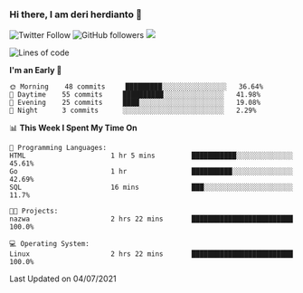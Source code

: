 ### Hi there, I am deri herdianto 👋
![Twitter Follow](https://img.shields.io/twitter/follow/deikatsuo?label=Follow)
![GitHub followers](https://img.shields.io/github/followers/deikatsuo?label=Follow&style=social)
![](https://visitor-badge.glitch.me/badge?page_id=deikatsuo.deikatsuo)

<!--
**deikatsuo/deikatsuo** is a ✨ _special_ ✨ repository because its `README.md` (this file) appears on your GitHub profile.

Here are some ideas to get you started:

- 🔭 I’m currently working on ...
- 🌱 I’m currently learning ...
- 👯 I’m looking to collaborate on ...
- 🤔 I’m looking for help with ...
- 💬 Ask me about ...
- 📫 How to reach me: ...
- 😄 Pronouns: ...
- ⚡ Fun fact: ...
-->

<!--START_SECTION:waka-->
![Lines of code](https://img.shields.io/badge/From%20Hello%20World%20I%27ve%20Written-16133%20lines%20of%20code-blue)

**I'm an Early 🐤** 

```text
🌞 Morning    48 commits     █████████░░░░░░░░░░░░░░░░   36.64% 
🌆 Daytime    55 commits     ██████████░░░░░░░░░░░░░░░   41.98% 
🌃 Evening    25 commits     ████░░░░░░░░░░░░░░░░░░░░░   19.08% 
🌙 Night      3 commits      ░░░░░░░░░░░░░░░░░░░░░░░░░   2.29%

```


📊 **This Week I Spent My Time On** 

```text
💬 Programming Languages: 
HTML                     1 hr 5 mins         ███████████░░░░░░░░░░░░░░   45.61% 
Go                       1 hr                ██████████░░░░░░░░░░░░░░░   42.69% 
SQL                      16 mins             ███░░░░░░░░░░░░░░░░░░░░░░   11.7%

🐱‍💻 Projects: 
nazwa                    2 hrs 22 mins       █████████████████████████   100.0%

💻 Operating System: 
Linux                    2 hrs 22 mins       █████████████████████████   100.0%

```


 Last Updated on 04/07/2021
<!--END_SECTION:waka-->
